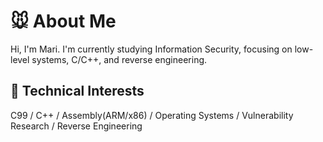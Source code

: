 # 🐭 About Me

Hi, I'm Mari. I'm currently studying Information Security, focusing on low-level systems, C/C++, and reverse engineering.  

## 🔏 Technical Interests

C99 / C++ / Assembly(ARM/x86) / Operating Systems / Vulnerability Research / Reverse Engineering
